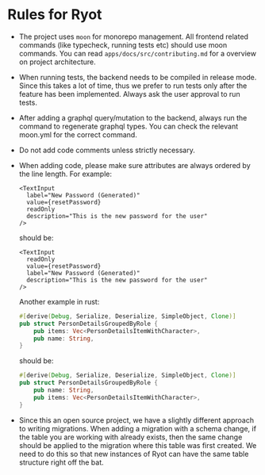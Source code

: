 # Rules for Ryot

- The project uses `moon` for monorepo management. All frontend related commands (like
  typecheck, running tests etc) should use moon commands. You can read
  `apps/docs/src/contributing.md` for a overview on project architecture.
- When running tests, the backend needs to be compiled in release mode. Since this takes a
  lot of time, thus we prefer to run tests only after the feature has been implemented.
  Always ask the user approval to run tests.
- After adding a graphql query/mutation to the backend, always run the command to
  regenerate graphql types. You can check the relevant moon.yml for the correct command.
- Do not add code comments unless strictly necessary.
- When adding code, please make sure attributes are always ordered by the line length. For
  example:

  ```tsx
  <TextInput
    label="New Password (Generated)"
    value={resetPassword}
    readOnly
    description="This is the new password for the user"
  />
  ```

  should be:

  ```tsx
  <TextInput
    readOnly
    value={resetPassword}
    label="New Password (Generated)"
    description="This is the new password for the user"
  />
  ```

  Another example in rust:

  ```rs
  #[derive(Debug, Serialize, Deserialize, SimpleObject, Clone)]
  pub struct PersonDetailsGroupedByRole {
      pub items: Vec<PersonDetailsItemWithCharacter>,
      pub name: String,
  }
  ```

  should be:

  ```rs
  #[derive(Debug, Serialize, Deserialize, SimpleObject, Clone)]
  pub struct PersonDetailsGroupedByRole {
      pub name: String,
      pub items: Vec<PersonDetailsItemWithCharacter>,
  }
  ```

- Since this an open source project, we have a slightly different approach to writing
  migrations. When adding a migration with a schema change, if the table you are working
  with already exists, then the same change should be applied to the migration where this
  table was first created. We need to do this so that new instances of Ryot can have the
  same table structure right off the bat.
